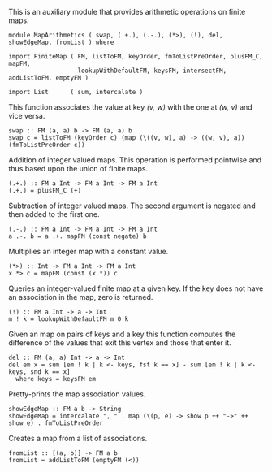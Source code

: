 This is an auxiliary module that provides arithmetic operations on
finite maps.

``` 
module MapArithmetics ( swap, (.+.), (.-.), (*>), (!), del, showEdgeMap, fromList ) where
```

``` 
import FiniteMap ( FM, listToFM, keyOrder, fmToListPreOrder, plusFM_C, mapFM, 
                   lookupWithDefaultFM, keysFM, intersectFM, addListToFM, emptyFM )

import List      ( sum, intercalate )
```

This function associates the value at key *(v, w)* with the one at *(w,
v)* and vice versa.

``` 
swap :: FM (a, a) b -> FM (a, a) b
swap c = listToFM (keyOrder c) (map (\((v, w), a) -> ((w, v), a)) (fmToListPreOrder c))
```

Addition of integer valued maps. This operation is performed pointwise
and thus based upon the union of finite maps.

``` 
(.+.) :: FM a Int -> FM a Int -> FM a Int
(.+.) = plusFM_C (+)
```

Subtraction of integer valued maps. The second argument is negated and
then added to the first one.

``` 
(.-.) :: FM a Int -> FM a Int -> FM a Int
a .-. b = a .+. mapFM (const negate) b
```

Multiplies an integer map with a constant value.

``` 
(*>) :: Int -> FM a Int -> FM a Int
x *> c = mapFM (const (x *)) c
```

Queries an integer-valued finite map at a given key. If the key does not
have an association in the map, zero is returned.

``` 
(!) :: FM a Int -> a -> Int
m ! k = lookupWithDefaultFM m 0 k
```

Given an map on pairs of keys and a key this function computes the
difference of the values that exit this vertex and those that enter it.

``` 
del :: FM (a, a) Int -> a -> Int
del em x = sum [em ! k | k <- keys, fst k == x] - sum [em ! k | k <- keys, snd k == x]
  where keys = keysFM em
```

Pretty-prints the map association values.

``` 
showEdgeMap :: FM a b -> String
showEdgeMap = intercalate ", " . map (\(p, e) -> show p ++ "->" ++ show e) . fmToListPreOrder
```

Creates a map from a list of associations.

``` 
fromList :: [(a, b)] -> FM a b
fromList = addListToFM (emptyFM (<))
```
